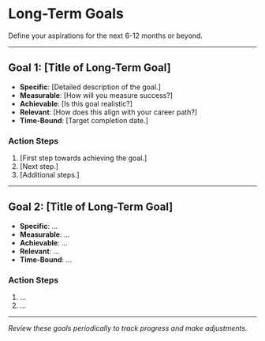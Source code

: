 # Long-Term Goals

Define your aspirations for the next 6-12 months or beyond.

---

## Goal 1: [Title of Long-Term Goal]

- **Specific**: [Detailed description of the goal.]
- **Measurable**: [How will you measure success?]
- **Achievable**: [Is this goal realistic?]
- **Relevant**: [How does this align with your career path?]
- **Time-Bound**: [Target completion date.]

### Action Steps

1. [First step towards achieving the goal.]
2. [Next step.]
3. [Additional steps.]

---

## Goal 2: [Title of Long-Term Goal]

- **Specific**: ...
- **Measurable**: ...
- **Achievable**: ...
- **Relevant**: ...
- **Time-Bound**: ...

### Action Steps

1. ...
2. ...

---

*Review these goals periodically to track progress and make adjustments.*

